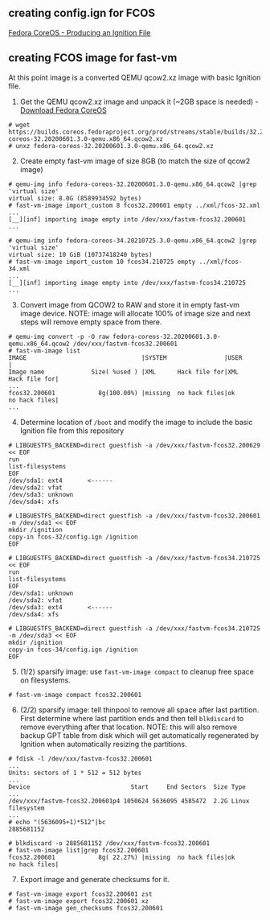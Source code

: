 ## creating config.ign for FCOS

[Fedora CoreOS - Producing an Ignition File](https://docs.fedoraproject.org/en-US/fedora-coreos/producing-ign/)

## creating FCOS image for fast-vm
At this point image is a converted QEMU qcow2.xz image with basic Ignition file.

1. Get the QEMU qcow2.xz image and unpack it (~2GB space is needed) - [Download Fedora CoreOS](https://getfedora.org/coreos/download?tab=metal_virtualized&stream=stable)
  ~~~
  # wget https://builds.coreos.fedoraproject.org/prod/streams/stable/builds/32.20200601.3.0/x86_64/fedora-coreos-32.20200601.3.0-qemu.x86_64.qcow2.xz
  # unxz fedora-coreos-32.20200601.3.0-qemu.x86_64.qcow2.xz
  ~~~

2. Create empty fast-vm image of size 8GB (to match the size of qcow2 image)
  ~~~
  # qemu-img info fedora-coreos-32.20200601.3.0-qemu.x86_64.qcow2 |grep 'virtual size'
  virtual size: 8.0G (8589934592 bytes)
  # fast-vm-image import_custom 8 fcos32.200601 empty ../xml/fcos-32.xml
  ...
  [__][inf] importing image empty into /dev/xxx/fastvm-fcos32.200601
  ...
  ~~~
  ~~~
  # qemu-img info fedora-coreos-34.20210725.3.0-qemu.x86_64.qcow2 |grep 'virtual size'
  virtual size: 10 GiB (10737418240 bytes)
  # fast-vm-image import_custom 10 fcos34.210725 empty ../xml/fcos-34.xml
  ...
  [__][inf] importing image empty into /dev/xxx/fastvm-fcos34.210725
  ...
  ~~~

3. Convert image from QCOW2 to RAW and store it in empty fast-vm image device. NOTE: image will allocate 100% of image size and next steps will remove empty space from there.
  ~~~
  # qemu-img convert -p -O raw fedora-coreos-32.20200601.3.0-qemu.x86_64.qcow2 /dev/xxx/fastvm-fcos32.200601
  # fast-vm-image list
  IMAGE                                |SYSTEM                |USER                  |
  Image name             Size( %used ) |XML      Hack file for|XML      Hack file for|
  ...
  fcos32.200601            8g(100.00%) |missing  no hack files|ok       no hack files|
  ...

  ~~~

4. Determine location of `/boot` and modify the image to include the basic Ignition file from this repository
  ~~~
  # LIBGUESTFS_BACKEND=direct guestfish -a /dev/xxx/fastvm-fcos32.200629 << EOF
  run
  list-filesystems
  EOF
  /dev/sda1: ext4       <------
  /dev/sda2: vfat
  /dev/sda3: unknown
  /dev/sda4: xfs
  ~~~
  ~~~
  # LIBGUESTFS_BACKEND=direct guestfish -a /dev/xxx/fastvm-fcos32.200601 -m /dev/sda1 << EOF
  mkdir /ignition
  copy-in fcos-32/config.ign /ignition
  EOF
  ~~~
  ~~~
  # LIBGUESTFS_BACKEND=direct guestfish -a /dev/xxx/fastvm-fcos34.210725 << EOF
  run
  list-filesystems
  EOF
  /dev/sda1: unknown
  /dev/sda2: vfat
  /dev/sda3: ext4       <------
  /dev/sda4: xfs
  ~~~
  ~~~
  # LIBGUESTFS_BACKEND=direct guestfish -a /dev/xxx/fastvm-fcos34.210725 -m /dev/sda3 << EOF
  mkdir /ignition
  copy-in fcos-34/config.ign /ignition
  EOF
  ~~~

5. (1/2) sparsify image: use `fast-vm-image compact` to cleanup free space on filesystems.
  ~~~
  # fast-vm-image compact fcos32.200601
  ~~~

6. (2/2) sparsify image: tell thinpool to remove all space after last partition. First determine where last partition ends and then tell `blkdiscard` to remove everything after that location. NOTE: this will also remove backup GPT table from disk which will get automatically regenerated by Ignition when automatically resizing the partitions.
  ~~~
  # fdisk -l /dev/xxx/fastvm-fcos32.200601
  ...
  Units: sectors of 1 * 512 = 512 bytes
  ...
  Device                            Start     End Sectors  Size Type
  ...
  /dev/xxx/fastvm-fcos32.200601p4 1050624 5636095 4585472  2.2G Linux filesystem
  ...
  # echo "(5636095+1)*512"|bc
  2885681152
  ~~~

  ~~~
  # blkdiscard -o 2885681152 /dev/xxx/fastvm-fcos32.200601
  # fast-vm-image list|grep fcos32.200601
  fcos32.200601            8g( 22.27%) |missing  no hack files|ok       no hack files|
  ~~~

7. Export image and generate checksums for it.
  ~~~
  # fast-vm-image export fcos32.200601 zst
  # fast-vm-image export fcos32.200601 xz
  # fast-vm-image gen_checksums fcos32.200601 
  ~~~
